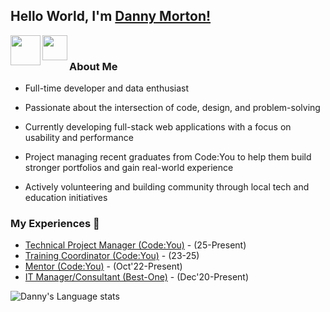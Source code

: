 ## Hello World, I'm [Danny Morton!](https://www.linkedin.com/in/dmorton714/) 

<a href="https://www.linkedin.com/in/dmorton714/">
  <img align="left" width="48px" src="https://img.icons8.com/?size=100&id=xuvGCOXi8Wyg&format=png&color=000000)" />
</a>
<a href="mailto:mailto:danny.morton714@gmail.com">
  <img align="left" width="40px" src="https://cdn.simpleicons.org/gmail" />
</a>

<br />

### About Me 
- Full-time developer and data enthusiast  </br>

- Passionate about the intersection of code, design, and problem-solving  </br>

- Currently developing full-stack web applications with a focus on usability and performance  </br>

- Project managing recent graduates from Code:You to help them build stronger portfolios and gain real-world experience  </br>

- Actively volunteering and building community through local tech and education initiatives  </br>


### My Experiences 🙌
- [Technical Project Manager (Code:You)](https://code-you.org/) - (25-Present)
- [Training Coordinator (Code:You)](https://code-you.org/) - (23-25)
- [Mentor (Code:You)](https://code-you.org/) - (Oct'22-Present)
- [IT Manager/Consultant (Best-One)](https://bestone.tires/) - (Dec'20-Present)

<!--![Aakash's github stats](https://github-readme-stats.vercel.app/api?username=dmorton714&show_icons=true&hide_border=true)&nbsp;&nbsp;-->
![Danny's Language stats](https://github-readme-stats-eight-theta.vercel.app/api/top-langs/?username=dmorton714&layout=compact&langs_count=8&hide_border=true)
<br />

